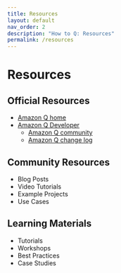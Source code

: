 ```yaml
---
title: Resources
layout: default
nav_order: 2
description: "How to Q: Resources"
permalink: /resources
---
```


# Resources

## Official Resources

* [Amazon Q home](https://aws.amazon.com/q/)
* [Amazon Q Developer](https://aws.amazon.com/developer/generative-ai/amazon-q/)
  * [Amazon Q community](https://community.aws/amazon-q)
  * [Amazon Q change log](https://aws.amazon.com/developer/generative-ai/amazon-q/change-log/)

## Community Resources

* Blog Posts
* Video Tutorials
* Example Projects
* Use Cases

## Learning Materials

* Tutorials
* Workshops
* Best Practices
* Case Studies
